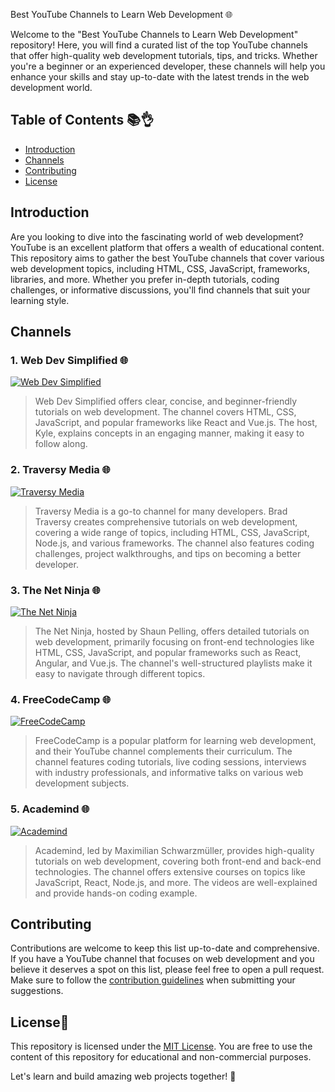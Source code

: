 Best YouTube Channels to Learn Web Development 🌐

Welcome to the "Best YouTube Channels to Learn Web Development" repository! Here, you will find a curated list of the top YouTube channels that offer high-quality web development tutorials, tips, and tricks. Whether you're a beginner or an experienced developer, these channels will help you enhance your skills and stay up-to-date with the latest trends in the web development world.

## Table of Contents 📚👌

- [Introduction](#introduction)
- [Channels](#channels)
- [Contributing](#contributing)
- [License](#license)

## Introduction

Are you looking to dive into the fascinating world of web development? YouTube is an excellent platform that offers a wealth of educational content. This repository aims to gather the best YouTube channels that cover various web development topics, including HTML, CSS, JavaScript, frameworks, libraries, and more. Whether you prefer in-depth tutorials, coding challenges, or informative discussions, you'll find channels that suit your learning style.

## Channels

### 1. Web Dev Simplified 🌐
[![Web Dev Simplified](https://img.shields.io/badge/Web%20Dev%20Simplified-red?style=flat-square&logo=youtube)](https://www.youtube.com/channel/UCFbNIlppjAuEX4znoulh0Cw)
> Web Dev Simplified offers clear, concise, and beginner-friendly tutorials on web development. The channel covers HTML, CSS, JavaScript, and popular frameworks like React and Vue.js. The host, Kyle, explains concepts in an engaging manner, making it easy to follow along.

### 2. Traversy Media 🌐
[![Traversy Media](https://img.shields.io/badge/Traversy%20Media-red?style=flat-square&logo=youtube)](https://www.youtube.com/user/TechGuyWeb)
> Traversy Media is a go-to channel for many developers. Brad Traversy creates comprehensive tutorials on web development, covering a wide range of topics, including HTML, CSS, JavaScript, Node.js, and various frameworks. The channel also features coding challenges, project walkthroughs, and tips on becoming a better developer.

### 3. The Net Ninja 🌐
[![The Net Ninja](https://img.shields.io/badge/The%20Net%20Ninja-red?style=flat-square&logo=youtube)](https://www.youtube.com/channel/UCW5YeuERMmlnqo4oq8vwUpg)
> The Net Ninja, hosted by Shaun Pelling, offers detailed tutorials on web development, primarily focusing on front-end technologies like HTML, CSS, JavaScript, and popular frameworks such as React, Angular, and Vue.js. The channel's well-structured playlists make it easy to navigate through different topics.

### 4. FreeCodeCamp 🌐
[![FreeCodeCamp](https://img.shields.io/badge/FreeCodeCamp-red?style=flat-square&logo=youtube)](https://www.youtube.com/channel/UC8butISFwT-Wl7EV0hUK0BQ)
> FreeCodeCamp is a popular platform for learning web development, and their YouTube channel complements their curriculum. The channel features coding tutorials, live coding sessions, interviews with industry professionals, and informative talks on various web development subjects.

### 5. Academind 🌐
[![Academind](https://img.shields.io/badge/Academind-red?style=flat-square&logo=youtube)](https://www.youtube.com/c/Academind)
> Academind, led by Maximilian Schwarzmüller, provides high-quality tutorials on web development, covering both front-end and back-end technologies. The channel offers extensive courses on topics like JavaScript, React, Node.js, and more. The videos are well-explained and provide hands-on coding example.

## Contributing

Contributions are welcome to keep this list up-to-date and comprehensive. If you have a YouTube channel that focuses on web development and you believe it deserves a spot on this list, please feel free to open a pull request. Make sure to follow the [contribution guidelines](CONTRIBUTING.md) when submitting your suggestions.

## License🔖

This repository is licensed under the [MIT License](LICENSE.md). You are free to use the content of this repository for educational and non-commercial purposes.

Let's learn and build amazing web projects together! 🚀
